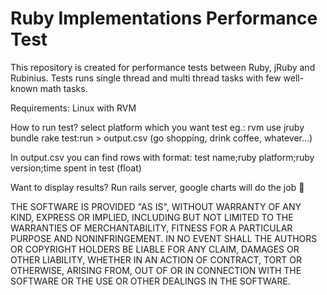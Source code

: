 # Ruby Implementations Performance Test

This repository is created for performance tests between Ruby, jRuby and Rubinius.
Tests runs single thread and multi thread tasks with few well-known math tasks.

Requirements:
Linux with RVM

How to run test?
select platform which you want test eg.: rvm use jruby
bundle
rake test:run > output.csv
(go shopping, drink coffee, whatever...)

In output.csv you can find rows with format:
test name;ruby platform;ruby version;time spent in test (float)


Want to display results?
Run rails server, google charts will do the job :confetti_ball:

THE SOFTWARE IS PROVIDED "AS IS", WITHOUT WARRANTY OF ANY KIND,
EXPRESS OR IMPLIED, INCLUDING BUT NOT LIMITED TO THE WARRANTIES OF
MERCHANTABILITY, FITNESS FOR A PARTICULAR PURPOSE AND
NONINFRINGEMENT. IN NO EVENT SHALL THE AUTHORS OR COPYRIGHT
HOLDERS BE LIABLE FOR ANY CLAIM, DAMAGES OR OTHER LIABILITY, WHETHER
IN AN ACTION OF CONTRACT, TORT OR OTHERWISE, ARISING FROM, OUT OF OR
IN CONNECTION WITH THE SOFTWARE OR THE USE OR OTHER DEALINGS IN
THE SOFTWARE.
